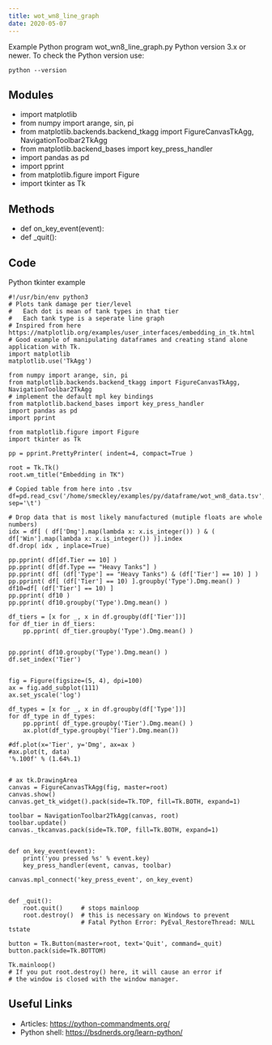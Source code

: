 ```yaml
---
title: wot_wn8_line_graph
date: 2020-05-07
---
```

Example Python program wot_wn8_line_graph.py
Python version 3.x or newer.
To check the Python version use:

    python --version

## Modules

* import matplotlib
* from numpy import arange, sin, pi
* from matplotlib.backends.backend_tkagg import FigureCanvasTkAgg, NavigationToolbar2TkAgg
* from matplotlib.backend_bases import key_press_handler
* import pandas as pd
* import pprint
* from matplotlib.figure import Figure
* import tkinter as Tk

## Methods

* def on_key_event(event):
* def _quit():

## Code

Python tkinter example

    #!/usr/bin/env python3
    # Plots tank damage per tier/level
    #   Each dot is mean of tank types in that tier
    #   Each tank type is a seperate line graph
    # Inspired from here https://matplotlib.org/examples/user_interfaces/embedding_in_tk.html
    # Good example of manipulating dataframes and creating stand alone application with Tk.
    import matplotlib
    matplotlib.use('TkAgg')
    
    from numpy import arange, sin, pi
    from matplotlib.backends.backend_tkagg import FigureCanvasTkAgg, NavigationToolbar2TkAgg
    # implement the default mpl key bindings
    from matplotlib.backend_bases import key_press_handler
    import pandas as pd
    import pprint
    
    from matplotlib.figure import Figure
    import tkinter as Tk
    
    pp = pprint.PrettyPrinter( indent=4, compact=True )
    
    root = Tk.Tk()
    root.wm_title("Embedding in TK")
    
    # Copied table from here into .tsv
    df=pd.read_csv('/home/smeckley/examples/py/dataframe/wot_wn8_data.tsv', sep='\t')
    
    # Drop data that is most likely manufactured (mutiple floats are whole numbers)
    idx = df[ ( df['Dmg'].map(lambda x: x.is_integer()) ) & ( df['Win'].map(lambda x: x.is_integer()) )].index
    df.drop( idx , inplace=True)
    
    pp.pprint( df[df.Tier == 10] )
    pp.pprint( df[df.Type == "Heavy Tanks"] )
    pp.pprint( df[ (df['Type'] == "Heavy Tanks") & (df['Tier'] == 10) ] )
    pp.pprint( df[ (df['Tier'] == 10) ].groupby('Type').Dmg.mean() )
    df10=df[ (df['Tier'] == 10) ]
    pp.pprint( df10 )
    pp.pprint( df10.groupby('Type').Dmg.mean() )
    
    df_tiers = [x for _, x in df.groupby(df['Tier'])]
    for df_tier in df_tiers:
        pp.pprint( df_tier.groupby('Type').Dmg.mean() )
    
    
    pp.pprint( df10.groupby('Type').Dmg.mean() )
    df.set_index('Tier')
    
    
    fig = Figure(figsize=(5, 4), dpi=100)
    ax = fig.add_subplot(111)
    ax.set_yscale('log')
    
    df_types = [x for _, x in df.groupby(df['Type'])]
    for df_type in df_types:
        pp.pprint( df_type.groupby('Tier').Dmg.mean() )
        ax.plot(df_type.groupby('Tier').Dmg.mean())
    
    #df.plot(x='Tier', y='Dmg', ax=ax )
    #ax.plot(t, data)
    '%.100f' % (1.64%.1)
    
    
    # ax tk.DrawingArea
    canvas = FigureCanvasTkAgg(fig, master=root)
    canvas.show()
    canvas.get_tk_widget().pack(side=Tk.TOP, fill=Tk.BOTH, expand=1)
    
    toolbar = NavigationToolbar2TkAgg(canvas, root)
    toolbar.update()
    canvas._tkcanvas.pack(side=Tk.TOP, fill=Tk.BOTH, expand=1)
    
    
    def on_key_event(event):
        print('you pressed %s' % event.key)
        key_press_handler(event, canvas, toolbar)
    
    canvas.mpl_connect('key_press_event', on_key_event)
    
    
    def _quit():
        root.quit()     # stops mainloop
        root.destroy()  # this is necessary on Windows to prevent
                        # Fatal Python Error: PyEval_RestoreThread: NULL tstate
    
    button = Tk.Button(master=root, text='Quit', command=_quit)
    button.pack(side=Tk.BOTTOM)
    
    Tk.mainloop()
    # If you put root.destroy() here, it will cause an error if
    # the window is closed with the window manager.
    

## Useful Links

- Articles: https://python-commandments.org/
- Python shell: https://bsdnerds.org/learn-python/
